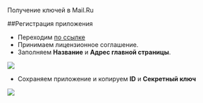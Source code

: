 Получение ключей в Mail.Ru

##Регистрация приложения

* Переходим [по ссылке][1]
* Принимаем лицензионное соглашение.
* Заполняем **Название** и **Адрес главной страницы**.

[![](http://file.modx.pro/files/1/c/6/1c69f4aff18c09cc819464aa78646017s.jpg)](http://file.modx.pro/files/1/c/6/1c69f4aff18c09cc819464aa78646017.png)

* Сохраняем приложение и копируем **ID** и **Секретный ключ**

[![](http://file.modx.pro/files/f/6/7/f67e0b1c3ada2a5506848c0e28d7d9ecs.jpg)](http://file.modx.pro/files/f/6/7/f67e0b1c3ada2a5506848c0e28d7d9ec.png)


[1]: http://api.mail.ru/sites/my/add/